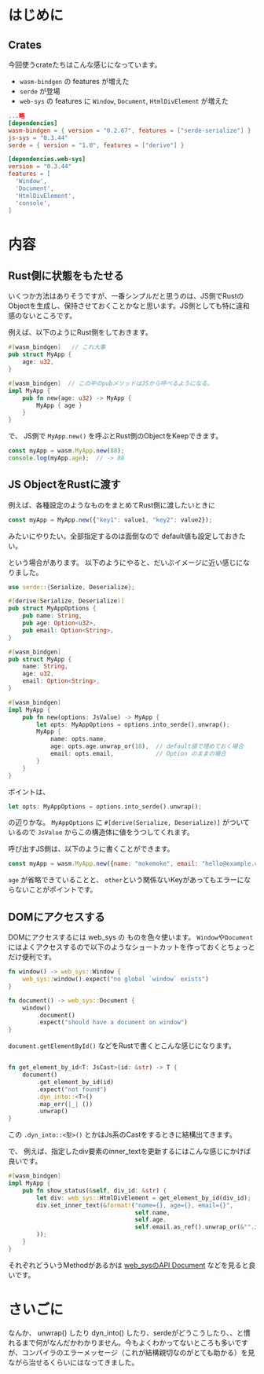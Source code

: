 はじめに
========
## Crates
今回使うcrateたちはこんな感じになっています。
- `wasm-bindgen` の features が増えた
- `serde` が登場
- `web-sys` の features に `Window`, `Document`, `HtmlDivElement` が増えた

```Cargo.toml
...略
[dependencies]
wasm-bindgen = { version = "0.2.67", features = ["serde-serialize"] }
js-sys = "0.3.44"
serde = { version = "1.0", features = ["derive"] }

[dependencies.web-sys]
version = "0.3.44"
features = [
  'Window',
  'Document',
  'HtmlDivElement',
  'console',
]
```

# 内容
## Rust側に状態をもたせる
いくつか方法はありそうですが、一番シンプルだと思うのは、JS側でRustのObjectを生成し、保持させておくことかなと思います。JS側としても特に違和感のないところです。

例えば、以下のようにRust側をしておきます。

```rust
#[wasm_bindgen]   // これ大事
pub struct MyApp {
    age: u32,
}

#[wasm_bindgen]  // この中のpubメソッドはJSから呼べるようになる。
impl MyApp {
    pub fn new(age: u32) -> MyApp {
        MyApp { age }
    }
}
```

で、 JS側で `MyApp.new()` を呼ぶとRust側のObjectをKeepできます。

```javascript
const myApp = wasm.MyApp.new(88);
console.log(myApp.age);  // -> 88
```

## JS ObjectをRustに渡す
例えば、各種設定のようなものをまとめてRust側に渡したいときに

```javascript
const myApp = MyApp.new({"key1": value1, "key2": value2});
```

みたいにやりたい。全部指定するのは面倒なので default値も設定しておきたい。

という場合があります。
以下のようにやると、だいぶイメージに近い感じになりました。

```rust
use serde::{Serialize, Deserialize};

#[derive(Serialize, Deserialize)]
pub struct MyAppOptions {
    pub name: String,
    pub age: Option<u32>,
    pub email: Option<String>,
}

#[wasm_bindgen]
pub struct MyApp {
    name: String,
    age: u32,
    email: Option<String>,
}

#[wasm_bindgen]
impl MyApp {
    pub fn new(options: JsValue) -> MyApp {
        let opts: MyAppOptions = options.into_serde().unwrap();
        MyApp {
            name: opts.name,
            age: opts.age.unwrap_or(18),  // default値で埋めておく場合
            email: opts.email,            // Option のままの場合
        }
    }
}
```

ポイントは、

```rust
let opts: MyAppOptions = options.into_serde().unwrap();
```

の辺りかな。 `MyAppOptions` に `#[derive(Serialize, Deserialize)]` がついているので `JsValue` からこの構造体に値をうつしてくれます。

呼び出すJS側は、以下のように書くことができます。

```javascript
const myApp = wasm.MyApp.new({name: "mokemoke", email: "hello@example.com", other: 88});
```

`age` が省略できていることと、 `other`という関係ないKeyがあってもエラーにならないことがポイントです。

## DOMにアクセスする
DOMにアクセスするには web_sys の ものを色々使います。
`Window`や`Document`にはよくアクセスするので以下のようなショートカットを作っておくとちょっとだけ便利です。

```rust
fn window() -> web_sys::Window {
    web_sys::window().expect("no global `window` exists")
}

fn document() -> web_sys::Document {
    window()
        .document()
        .expect("should have a document on window")
}
```

`document.getElementById()` などをRustで書くとこんな感じになります。

```rust

fn get_element_by_id<T: JsCast>(id: &str) -> T {
    document()
        .get_element_by_id(id)
        .expect("not found")
        .dyn_into::<T>()
        .map_err(|_| ())
        .unwrap()
}
```

この `.dyn_into::<型>()` とかはJs系のCastをするときに結構出てきます。

で、
例えば、指定したdiv要素のinner_textを更新するにはこんな感じにかけば良いです。

```rust
#[wasm_bindgen]
impl MyApp {
    pub fn show_status(&self, div_id: &str) {
        let div: web_sys::HtmlDivElement = get_element_by_id(div_id);
        div.set_inner_text(&format!("name={}, age={}, email={}",
                                    self.name,
                                    self.age,
                                    self.email.as_ref().unwrap_or(&"".into()) // 野暮ったい...
        ));
    }
}
```

それぞれどういうMethodがあるかは [web_sysのAPI Document](https://docs.rs/web-sys/0.3.44/web_sys/struct.HtmlDivElement.html) などを見ると良いです。

# さいごに

なんか、 unwrap() したり dyn_into() したり、serdeがどうこうしたり、、と慣れるまで何がなんだかわかりません。今もよくわかってないところも多いですが、コンパイラのエラーメッセージ（これが結構親切なのがとても助かる）を見ながら治せるくらいにはなってきました。
